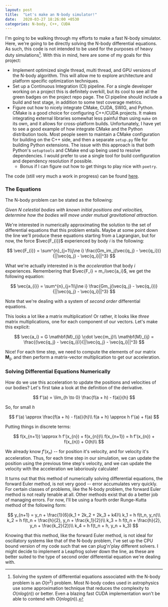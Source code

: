 ```yaml
---
layout: post
title:  "Let's make an N-body simulator!"
date:   2020-03-27 18:26:00 +0530
categories: N-body, C++, CUDA
---
```


I'm going to be walking through my efforts to make a fast N-body simulator. Here, we're going to be directly solving the N-body differential equations. As such, this code is not intended to be used for the purposes of heavy duty simulations[^1]. With this in mind, here are some of my goals for this project:

- Implement optimized single thread, multi thread, and GPU versions of the N-body algorithm. This will allow me to explore architecture and platform specific optimization techniques.
- Set up a Continuous Integration (CI) pipeline. For a single developer working on a project this is definitely overkill, but its cool to see all the green badges on the project repo page. The CI pipeline should include a build and test stage, in addition to some test coverage metrics.
- Figure out how to nicely integrate CMake, CUDA, SWIG, and Python. CMake is a good choice for configuring C++/CUDA projects. It makes integrating external libraries somewhat less painful than using `make` on its own, and it allows for cross-platform builds. Unfortunately, I have yet to see a good example of how integrate CMake and the Python distribution tools. Most people seem to maintain a CMake configuration for building on the C++ side, and then a separate `setup.py` file for building Python extensions. The issue with this approach is that both Python's `setuptools` and CMake end up being used to resolve dependencies. I would prefer to use a single tool for build configuration and dependency resolution if possible.
  - Bonus if I can figure out how to get things to play nice with `poetry`.

The code (still very much a work in progress) can be found [here](https://gitlab.com/dean-shaff/n-body).

### The Equations

The N-body problem can be stated as the following:

*Given $N$ celestial bodies with known initial positions and velocities, determine how the bodies will move under mutual gravitational attraction.*

We're interested in numerically approximating the solution to the set of differential equations that this problem entails. Maybe at some point down the line we'll produce these equations starting from a Lagrangian, but for now, the force $\vec{F_{i}}$ experienced by body $i$ is the following:

$$
\vec{F_{i}} = \sum^{n}_{j=1\\j\ne i} \frac{Gm_im_j(\vec{q_j} - \vec{q_i})}{||\vec{q_j} - \vec{q_i}||^3}
$$

What we're actually interested in is the *acceleration* that body $i$ experiences. Remembering that $\vec{F_i} = m_i\vec{a_i}$, we get the following equation:

$$
\vec{a_{i}} = \sum^{n}_{j=1\\j\ne i} \frac{Gm_j(\vec{q_j} - \vec{q_i})}{||\vec{q_j} - \vec{q_i}||^3}
$$

Note that we're dealing with a system of *second order* differential equations.

This looks a lot like a matrix multiplication! Or rather, it looks like *three* matrix multiplications, one for each component of our vectors. Let's make this explicit:

$$
\vec{a_i} = G \mathbf{M}_{ij} \cdot \vec{m_j}\\
\mathbf{M}_{ij} = \frac{(\vec{q_j} - \vec{q_i})}{||\vec{q_j} - \vec{q_i}||^3}
$$

Nice! For each time step, we need to compute the elements of our matrix $\mathbf{M}_{ij}$, and then perform a matrix-vector multiplication to get our acceleration.

### Solving Differential Equations Numerically

How do we use this acceleration to update the positions and velocities of our bodies? Let's first take a look at the definition of the derivative.

$$
f'(a) = \lim_{h \to 0} \frac{f(a + h) - f(a)}{h}
$$

So, for small $h$

$$
f'(a) \approx \frac{f(a + h) - f(a)}{h}\\
f(a + h) \approx h f'(a) + f(a)
$$

Putting things in discrete terms:

$$
f(x_{n+1}) \approx h f'(x_{n}) + f(x_{n})\\
f(x_{n+1}) = h f'(x_{n}) + f(x_{n}) + O(h)\\
$$

We already know $f'(x_n)$ -- for position it's velocity, and for velocity it's acceleration. Thus, for each time step in our simulation, we can update the position using the previous time step's velocity, and we can update the velocity with the acceleration we laboriously calculate!

It turns out that this method of numerically solving differential equations, the forward Euler method, is not very good -- error accumulates very quickly.  For certain classes of problems, like the N-body problem, the forward Euler method is not really tenable at all. Other methods exist that do a better job of managing errors. For now, I'll be using a fourth order Runge-Kutta method of the following form:

$$
y_{n+1} = y_n + \frac{1}{6}(k_1 + 2k_2 + 2k_3 + k4)\\
k_1 = h f(t_n, y_n)\\
k_2 = h f(t_n + \frac{h}{2}, y_n + \frac{k_1}{2})\\
k_3 = h f(t_n + \frac{h}{2}, y_n + \frac{k_2}{2})\\
k_4 = h f(t_n + h, y_n + k_3)
$$

Knowing that this method, like the forward Euler method, is not ideal for oscillatory systems like that of the N-body problem, I've set up the CPU bound version of my code such that we can plug'n'play different solvers. I might decide to implement a Leapfrog solver down the line, as these are better suited to the type of second order differential equation we're dealing with.

[^1]: Solving the system of differential equations associated with the N-body problem is an $O(n^2)$ problem. Most N-body codes used in astrophysics use some approximation technique that reduces the complexity to $O(nlog(n))$ or better. Even a blazing fast CUDA implementation won't be able to contend with $O(nlog(n))$.
